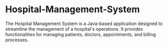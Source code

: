 # Hospital-Management-System

The Hospital Management System is a Java-based application designed to streamline the management of a hospital's operations.
It provides functionalities for managing patients, doctors, appointments, and billing processes.
